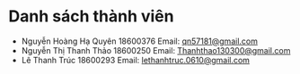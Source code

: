 # Danh sách thành viên

- Nguyễn Hoàng Hạ Quyên 18600376 Email: qn57181@gmail.com
- Nguyễn Thị Thanh Thảo 18600250 Email: Thanhthao130300@gmail.com
- Lê Thanh Trúc 18600293 Email: lethanhtruc.0610@gmail.com
